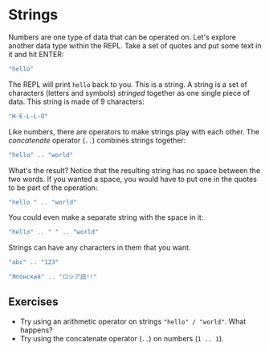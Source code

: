 # Strings

Numbers are one type of data that can be operated on.
Let's explore another data type within the REPL.
Take a set of quotes and put some text in it and hit ENTER:

```lua
"hello"
```

The REPL will print `hello` back to you.
This is a string.
A string is a set of characters (letters and symbols) *stringed* together as one single piece of data.
This string is made of 9 characters:

```lua
"H-E-L-L-O"
```

Like numbers, there are operators to make strings play with each other.
The *concatenate* operator (`..`) combines strings together:

```lua
"hello" .. "world"
```

What's the result?
Notice that the resulting string has no space between the two words.
If you wanted a space, you would have to put one in the quotes to be part of the operation:

```lua
"hello " .. "world"
```

You could even make a separate string with the space in it:

```lua
"hello" .. " " .. "world"
```

Strings can have any characters in them that you want.

```lua
"abc" .. "123"
```

```lua
"Япо́нский" .. "ロシア語!!"
```

## Exercises

- Try using an arithmetic operator on strings `"hello" / "world"`. What happens?
- Try using the concatenate operator (`..`) on numbers (`1 .. 1`).
